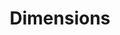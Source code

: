 ---
bigquery: https://console.cloud.google.com/bigquery?p=covid-19-dimensions-ai&page=table&d=data&t=publications
contributors: Digital Science, https://www.digital-science.com/
cost: Free for personal, non-commercial use.
description: Dimensions contains more than 100 million publications, ranging from
  articles published in scholarly journals, books and book chapters, to preprints
  and conference proceedings. All publications are contextualized with linked data
  sets, funding, publications, patents, clinical trials, and policy documents. You
  can also view associated categories, funders, institutions, and researcher profiles.
documentation: https://docs.dimensions.ai/bigquery/index.html
last_edit: 04/10/2022, 20:59:27
location: https://www.dimensions.ai/products/free/
maintained_by: Digital Science, https://www.digital-science.com/
schema_fields:
- resulting_publication_ids
- pmid
- investigators
- inventor_names
- category_for
- research_orgs
- end_year
- aliases
- date_inserted
- granted_year
- active_years
- research_org_country_names
- expiration_date
- funding_aud
- associated_publication_doi
- type
- original_title
- current_assignee
- cited_by_ids
- associated_grant_ids
- category_hrcs_hc
- researcher_ids
- priority_date
- publication_year
- source_id
- issue
- acronym
- repository_url
- legal_events
- phase
- category_rcdc
- funding_gbp
- filing_status
- funder_org
- funding_cny
- funder_countries
- filing_year
- clinical_trial_ids
- date_online
- external_ids
- license
- wikipedia_url
- associated_publication_arxiv_id
- funding_cad
- funding_eur
- cpc
- funding_chf
- language
- patent_ids
- embargo_date
- volume
- proceedings_title
- id
- assignee_orgs
- citations
- altmetrics
- original_assignee_countries
- year
- application_number
- isbn
- acknowledgements
- interventions
- eisbn
- reference_ids
- category_icrp_ct
- pmcid
- funder_org_state_codes
- publisher
- expiration_year
- arxiv_id
- citation_string
- research_org_state_codes
- funder_org_countries
- title
- start_year
- research_org_state_names
- category_bra
- links
- repository_name
- original_assignee
- name
- brief_title
- acronyms
- original_abstract
- parent_id
- publication_ids
- research_org_countries
- gender
- category_hra
- date_normal
- book_series_title
- research_org_cities
- concepts
- date_print
- associated_publication_id
- category_icrp_cso
- pages
- subtitles
- legal_status
- supporting_grant_ids
- book_title
- end_date
- family_members_ids
- kind
- mesh_headings
- funder_org_acronyms
- address
- open_access_categories
- current_assignee_countries
- organisation_details
- grant_number
- original_assignee_orgs
- citations_count
- date_modified
- created_date
- relationships
- start_date
- foa_number
- email_address
- assignee_countries
- family_count
- editors
- funder_orgs
- labels
- funding_nzd
- journal_lists
- linkout
- types
- jurisdiction
- funding_jpy
- family_id
- established
- funding_amount
- category_hrcs_rac
- registry
- doi
- priority_year
- open_access_categories_v2
- resulting_publication_doi
- filing_date
- publication_date
- status
- date
- journal
- authors
- metrics
- mesh_terms
- categories
- granted_date
- conference
- category_sdg
- research_org_city_names
- description
- current_assignee_orgs
- repository_id
- funding_details
- conditions
- ipcr
- abstract
- associated_publication_pmid
- category_uoa
- funding_currency
- funder_org_cities
- date_imported_gbq
- funding_usd
shortname: dimensions
tags:
- scholarly literature
- patents
- funding
- clinical trials
- academic profiles
terms_of_use: 'Use of both the Dimensions COVID-19 dataset and full Dimensions dataset
  are subject to the Dimensions Terms of use: https://www.dimensions.ai/policies-terms-legal '
title: Dimensions
uuid: dcff88bd-fe6b-4fdb-8159-809bf9d7bc1c
---